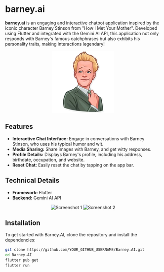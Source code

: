 # barney.ai

**barney.ai** is an engaging and interactive chatbot application inspired by the iconic character Barney Stinson from "How I Met Your Mother". Developed using Flutter and integrated with the Gemini AI API, this application not only responds with Barney's famous catchphrases but also exhibits his personality traits, making interactions legendary!

<p align="center">
  <img src="assets/images/barney.png" alt="Barney Stinson" width="200" />
</p>

## Features

- **Interactive Chat Interface:** Engage in conversations with Barney Stinson, who uses his typical humor and wit.
- **Media Sharing:** Share images with Barney, and get witty responses.
- **Profile Details:** Displays Barney's profile, including his address, birthdate, occupation, and website.
- **Reset Chat:** Easily reset the chat by tapping on the app bar.

## Technical Details

- **Framework:** Flutter
- **Backend:** Gemini AI API

<p align="center">
  <img src="https://github.com/xajxatel/Barney.AI/assets/137952206/5b258ff4-8371-4621-81df-270674ea572c" alt="Screenshot 1" width="250"/>
  <img src="https://github.com/xajxatel/Barney.AI/assets/137952206/c13f2355-3074-4840-bd56-c9756fe405d7" alt="Screenshot 2" width="250"/>
</p>

## Installation

To get started with Barney.AI, clone the repository and install the dependencies:

```bash
git clone https://github.com/YOUR_GITHUB_USERNAME/Barney.AI.git
cd Barney.AI
flutter pub get
flutter run

